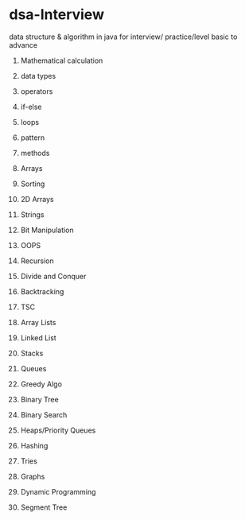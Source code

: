# dsa-Interview
data structure &amp; algorithm in java for interview/ practice/level basic to advance

1. Mathematical calculation

2. data types

3. operators
4. if-else
5. loops
6. pattern
7. methods
8. Arrays
9. Sorting
10. 2D Arrays
11. Strings
12. Bit Manipulation
13. OOPS
14. Recursion
15. Divide and Conquer
16. Backtracking
17. TSC
18. Array Lists
19. Linked List
20. Stacks
21. Queues
22. Greedy Algo
23. Binary Tree
24. Binary Search
25. Heaps/Priority Queues
26. Hashing
27. Tries
28. Graphs
29. Dynamic Programming
30. Segment Tree
